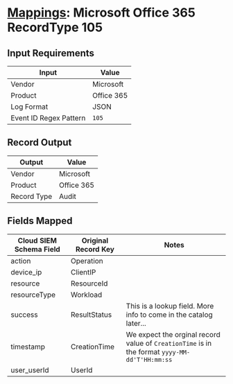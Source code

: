 # [Mappings](README.md): Microsoft Office 365 RecordType 105

## Input Requirements

|Input|Value|
|-----|-----|
|Vendor|Microsoft|
|Product|Office 365|
|Log Format|JSON|
|Event ID Regex Pattern|`105`|

## Record Output

|Output|Value|
|------|-----|
|Vendor|Microsoft|
|Product|Office 365|
|Record Type|Audit|

## Fields Mapped

|Cloud SIEM Schema Field|Original Record Key|Notes|
|-----------------------|-------------------|-----|
|action|Operation||
|device_ip|ClientIP||
|resource|ResourceId||
|resourceType|Workload||
|success|ResultStatus|This is a lookup field. More info to come in the catalog later...|
|timestamp|CreationTime|We expect the orginal record value of `CreationTime` is in the format `yyyy-MM-dd'T'HH:mm:ss`|
|user_userId|UserId||


